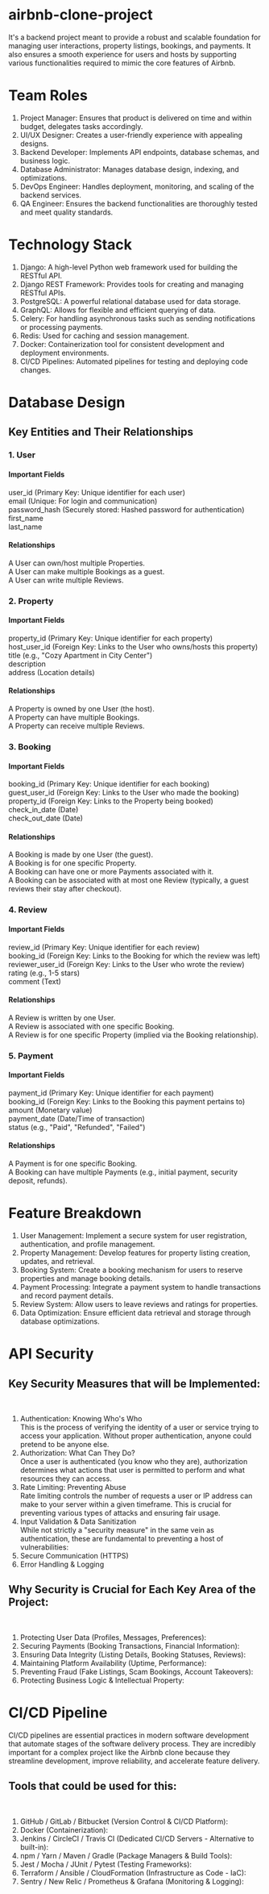 # airbnb-clone-project 

It's a backend project meant to provide a robust and scalable foundation for managing user interactions, property listings, bookings, and payments. It also ensures a smooth experience for users and hosts by supporting various functionalities required to mimic the core features of Airbnb. 

# Team Roles 

1. Project Manager: Ensures that product is delivered on time and within budget, delegates tasks accordingly. <br>
2. UI/UX Designer: Creates a user-friendly experience with appealing designs. <br>
3. Backend Developer: Implements API endpoints, database schemas, and business logic. <br>
4. Database Administrator: Manages database design, indexing, and optimizations. <br>
5. DevOps Engineer: Handles deployment, monitoring, and scaling of the backend services. <br>
6. QA Engineer: Ensures the backend functionalities are thoroughly tested and meet quality standards. <br>

# Technology Stack 

1. Django: A high-level Python web framework used for building the RESTful API. <br>
2. Django REST Framework: Provides tools for creating and managing RESTful APIs. <br>
3. PostgreSQL: A powerful relational database used for data storage. <br>
4. GraphQL: Allows for flexible and efficient querying of data. <br>
5. Celery: For handling asynchronous tasks such as sending notifications or processing payments. <br>
6. Redis: Used for caching and session management. <br>
7. Docker: Containerization tool for consistent development and deployment environments. <br>
8. CI/CD Pipelines: Automated pipelines for testing and deploying code changes. <br>

# Database Design 

<h2>Key Entities and Their Relationships</h2>
<h3>1. User</h3> 
<h4>Important Fields</h4>
user_id (Primary Key: Unique identifier for each user) <br>
email (Unique: For login and communication) <br>
password_hash (Securely stored: Hashed password for authentication) <br>
first_name <br>
last_name <br> 
<h4>Relationships</h4>
A User can own/host multiple Properties. <br>
A User can make multiple Bookings as a guest. <br>
A User can write multiple Reviews. <br>

<h3>2. Property</h3>
<h4>Important Fields</h4>
property_id (Primary Key: Unique identifier for each property) <br>
host_user_id (Foreign Key: Links to the User who owns/hosts this property) <br>
title (e.g., "Cozy Apartment in City Center") <br>
description <br>
address (Location details) <br>
<h4>Relationships</h4>
A Property is owned by one User (the host). <br>
A Property can have multiple Bookings. <br>
A Property can receive multiple Reviews. <br>

<h3>3. Booking</h3>
<h4>Important Fields</h4>
booking_id (Primary Key: Unique identifier for each booking) <br>
guest_user_id (Foreign Key: Links to the User who made the booking) <br>
property_id (Foreign Key: Links to the Property being booked) <br>
check_in_date (Date) <br>
check_out_date (Date) <br>
<h4>Relationships</h4>
A Booking is made by one User (the guest). <br>
A Booking is for one specific Property. <br>
A Booking can have one or more Payments associated with it. <br>
A Booking can be associated with at most one Review (typically, a guest reviews their stay after checkout). <br>

<h3>4. Review</h3>
<h4>Important Fields</h4>
review_id (Primary Key: Unique identifier for each review) <br>
booking_id (Foreign Key: Links to the Booking for which the review was left) <br>
reviewer_user_id (Foreign Key: Links to the User who wrote the review) <br>
rating (e.g., 1-5 stars) <br>
comment (Text) <br>
<h4>Relationships</h4>
A Review is written by one User. <br>
A Review is associated with one specific Booking. <br>
A Review is for one specific Property (implied via the Booking relationship). <br>

<h3>5. Payment</h3>
<h4>Important Fields</h4>
payment_id (Primary Key: Unique identifier for each payment) <br>
booking_id (Foreign Key: Links to the Booking this payment pertains to) <br>
amount (Monetary value) <br>
payment_date (Date/Time of transaction) <br>
status (e.g., "Paid", "Refunded", "Failed") <br>
<h4>Relationships</h4>
A Payment is for one specific Booking. <br>
A Booking can have multiple Payments (e.g., initial payment, security deposit, refunds). <br>


# Feature Breakdown 

1. User Management: Implement a secure system for user registration, authentication, and profile management. <br>
2. Property Management: Develop features for property listing creation, updates, and retrieval. <br>
3. Booking System: Create a booking mechanism for users to reserve properties and manage booking details. <br>
4. Payment Processing: Integrate a payment system to handle transactions and record payment details. <br>
5. Review System: Allow users to leave reviews and ratings for properties. <br>
6. Data Optimization: Ensure efficient data retrieval and storage through database optimizations. <br>

# API Security 

<h2> Key Security Measures that will be Implemented: </h2> <br>

1. Authentication: Knowing Who's Who <br>
This is the process of verifying the identity of a user or service trying to access your application. Without proper authentication, anyone could pretend to be anyone else. <br>
2. Authorization: What Can They Do? <br>
Once a user is authenticated (you know who they are), authorization determines what actions that user is permitted to perform and what resources they can access. <br>
3. Rate Limiting: Preventing Abuse <br>
Rate limiting controls the number of requests a user or IP address can make to your server within a given timeframe. This is crucial for preventing various types of attacks and ensuring fair usage. <br>
4. Input Validation & Data Sanitization <br>
While not strictly a "security measure" in the same vein as authentication, these are fundamental to preventing a host of vulnerabilities: <br>
5. Secure Communication (HTTPS) <br>
6. Error Handling & Logging <br>

<h2> Why Security is Crucial for Each Key Area of the Project: </h2> <br>

1. Protecting User Data (Profiles, Messages, Preferences): <br>
2. Securing Payments (Booking Transactions, Financial Information): <br>
3. Ensuring Data Integrity (Listing Details, Booking Statuses, Reviews): <br>
4. Maintaining Platform Availability (Uptime, Performance): <br>
5. Preventing Fraud (Fake Listings, Scam Bookings, Account Takeovers): <br>
6. Protecting Business Logic & Intellectual Property: <br>

# CI/CD Pipeline 

CI/CD pipelines are essential practices in modern software development that automate stages of the software delivery process. They are incredibly important for a complex project like the Airbnb clone because they streamline development, improve reliability, and accelerate feature delivery. <br>

<h2> Tools that could be used for this: </h2> <br>

1. GitHub / GitLab / Bitbucket (Version Control & CI/CD Platform): <br>
2. Docker (Containerization): <br>
3. Jenkins / CircleCI / Travis CI (Dedicated CI/CD Servers - Alternative to built-in): <br>
4. npm / Yarn / Maven / Gradle (Package Managers & Build Tools): <br>
5. Jest / Mocha / JUnit / Pytest (Testing Frameworks): <br>
6. Terraform / Ansible / CloudFormation (Infrastructure as Code - IaC): <br>
7. Sentry / New Relic / Prometheus & Grafana (Monitoring & Logging): 







